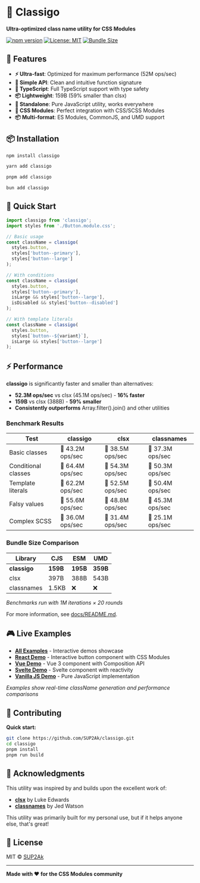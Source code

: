 # 🎯 Classigo

**Ultra-optimized class name utility for CSS Modules**

[![npm version](https://img.shields.io/npm/v/classigo.svg)](https://www.npmjs.com/package/classigo)
[![License: MIT](https://img.shields.io/badge/License-MIT-yellow.svg)](https://opensource.org/licenses/MIT)
[![Bundle Size](https://img.shields.io/badge/bundle%20size-159B-brightgreen)](https://bundlephobia.com/package/classigo)

## 🚀 Features

- **⚡ Ultra-fast**: Optimized for maximum performance (52M ops/sec)
- **🎯 Simple API**: Clean and intuitive function signature
- **🔧 TypeScript**: Full TypeScript support with type safety
- **📦 Lightweight**: 159B (59% smaller than clsx)
- **🔄 Standalone**: Pure JavaScript utility, works everywhere
- **🎨 CSS Modules**: Perfect integration with CSS/SCSS Modules
- **📦 Multi-format**: ES Modules, CommonJS, and UMD support

## 📦 Installation

```bash
npm install classigo
```

```bash
yarn add classigo
```

```bash
pnpm add classigo
```

```bash
bun add classigo
```



## 🎯 Quick Start

```typescript
import classigo from 'classigo';
import styles from './Button.module.css';

// Basic usage
const className = classigo(
  styles.button,
  styles['button--primary'],
  styles['button--large']
);

// With conditions
const className = classigo(
  styles.button,
  styles['button--primary'],
  isLarge && styles['button--large'],
  isDisabled && styles['button--disabled']
);

// With template literals
const className = classigo(
  styles.button,
  styles[`button--${variant}`],
  isLarge && styles['button--large']
);
```



## ⚡ Performance

**classigo** is significantly faster and smaller than alternatives:

- **52.3M ops/sec** vs clsx (45.1M ops/sec) - **16% faster**
- **159B** vs clsx (388B) - **59% smaller**
- **Consistently outperforms** Array.filter().join() and other utilities

### Benchmark Results

| Test | classigo | clsx | classnames |
|------|----------|------|------------|
| Basic classes | 🥇 43.2M ops/sec | 🥈 38.5M ops/sec | 🥉 37.3M ops/sec |
| Conditional classes | 🥇 64.4M ops/sec | 🥈 54.3M ops/sec | 🥉 50.3M ops/sec |
| Template literals | 🥇 62.2M ops/sec | 🥈 52.5M ops/sec | 🥉 50.4M ops/sec |
| Falsy values | 🥇 55.6M ops/sec | 🥈 48.8M ops/sec | 🥉 45.3M ops/sec |
| Complex SCSS | 🥇 36.0M ops/sec | 🥈 31.4M ops/sec | 🥉 25.1M ops/sec |

### Bundle Size Comparison

| Library | CJS | ESM | UMD |
|---------|-----|-----|-----|
| **classigo** | **159B** | **195B** | **359B** |
| clsx | 397B | 388B | 543B |
| classnames | 1.5KB | ❌ | ❌ |

*Benchmarks run with 1M iterations × 20 rounds*

For more information, see [docs/README.md](./docs/README.md).

## 🎮 Live Examples

- **[All Examples](https://sup2ak.github.io/classigo/)** - Interactive demos showcase
- **[React Demo](https://sup2ak.github.io/classigo/react-demo/)** - Interactive button component with CSS Modules
- **[Vue Demo](https://sup2ak.github.io/classigo/vue-demo/)** - Vue 3 component with Composition API
- **[Svelte Demo](https://sup2ak.github.io/classigo/svelte-demo/)** - Svelte component with reactivity
- **[Vanilla JS Demo](https://sup2ak.github.io/classigo/vanilla-demo/)** - Pure JavaScript implementation

*Examples show real-time className generation and performance comparisons*

## 🤝 Contributing

**Quick start:**
```bash
git clone https://github.com/SUP2Ak/classigo.git
cd classigo
pnpm install
pnpm run build
```

## 🙏 Acknowledgments

This utility was inspired by and builds upon the excellent work of:

- **[clsx](https://github.com/lukeed/clsx)** by Luke Edwards
- **[classnames](https://github.com/JedWatson/classnames)** by Jed Watson

This utility was primarily built for my personal use, but if it helps anyone else, that's great!

## 📄 License

MIT © [SUP2Ak](https://github.com/SUP2Ak)

---

**Made with ❤️ for the CSS Modules community**
